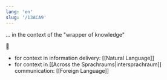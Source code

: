 ```yaml
---
lang: 'en'
slug: '/13ACA9'
---
```


... in the context of the "wrapper of knowledge"

💬

- for context in information delivery: [[Natural Language]]
- for context in [[Across the Sprachraums|intersprachraum]] communication: [[Foreign Language]]
